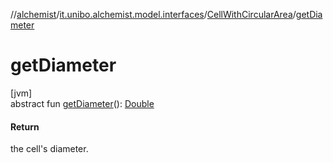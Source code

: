 //[alchemist](../../../index.md)/[it.unibo.alchemist.model.interfaces](../index.md)/[CellWithCircularArea](index.md)/[getDiameter](get-diameter.md)

# getDiameter

[jvm]\
abstract fun [getDiameter](get-diameter.md)(): [Double](https://kotlinlang.org/api/latest/jvm/stdlib/kotlin/-double/index.html)

#### Return

the cell's diameter.
